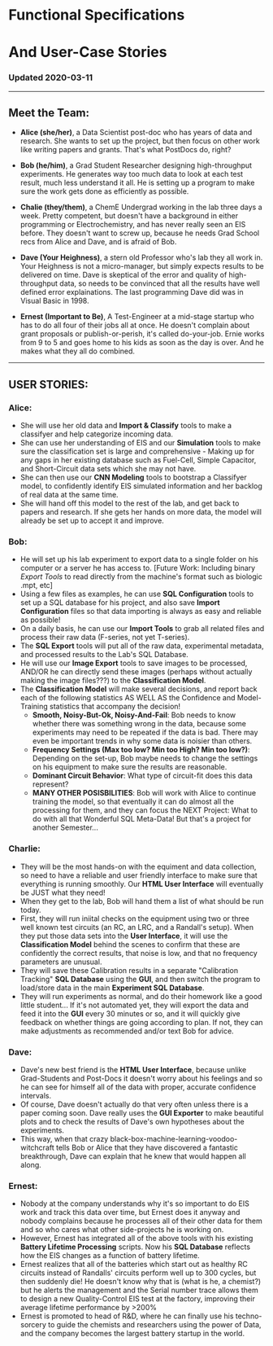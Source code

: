 # Functional Specifications
# And User-Case Stories
### __Updated 2020-03-11__
--------------------------------------------------------

## Meet the Team:
* __Alice (she/her)__, a Data Scientist post-doc who has years of data and research. She wants to set up the project, but then focus on other work like writing papers and grants. That's what PostDocs do, right?

* __Bob (he/him)__, a Grad Student Researcher designing high-throughput experiments. He generates way too much data to look at each test result, much less understand it all. He is setting up a program to make sure the work gets done as efficiently as possible. 

* __Chalie (they/them)__, a ChemE Undergrad working in the lab three days a week. Pretty competent, but doesn't have a background in either programming or Electrochemistry, and has never really seen an EIS before. They doesn't want to screw up, because he needs Grad School recs from Alice and Dave, and is afraid of Bob.

* __Dave (Your Heighness)__, a stern old Professor who's lab they all work in. Your Heighness is not a micro-manager, but simply expects results to be delivered on time. Dave is skeptical of the error and quality of high-throughput data, so needs to be convinced that all the results have well defined error explainations. The last programming Dave did was in Visual Basic in 1998.

* __Ernest (Important to Be)__, A Test-Engineer at a mid-stage startup who has to do all four of their jobs all at once. He doesn't complain about grant proposals or publish-or-perish, it's called do-your-job. Ernie works from 9 to 5 and goes home to his kids as soon as the day is over. And he makes what they all do combined. 

---------------------------------------------------------

## USER STORIES:

### Alice:
 * She will use her old data and __Import & Classify__ tools to make a classifyer and help categorize incoming data.
 * She can use her understanding of EIS and our __Simulation__ tools to make sure the classification set is large and comprehensive - Making up for any gaps in her existing database such as Fuel-Cell, Simple Capacitor, and Short-Circuit data sets which she may not have.
 * She can then use our __CNN Modeling__ tools to bootstrap a Classifyer model, to confidently identify EIS simulated information and her backlog of real data at the same time.
 * She will hand off this model to the rest of the lab, and get back to papers and research. If she gets her hands on more data, the model will already be set up to accept it and improve.

### Bob: 
 * He will set up his lab experiment to export data to a single folder on his computer or a server he has access to. [Future Work: Including binary _Export Tools_ to read directly from the machine's format such as biologic .mpt, etc]
 * Using a few files as examples, he can use __SQL Configuration__ tools to set up a SQL database for his project, and also save __Import Configuration__ files so that data importing is always as easy and reliable as possible!
 * On a daily basis, he can use our __Import Tools__ to grab all related files and process their raw data (F-series, not yet T-series).
 * The __SQL Export__ tools will put all of the raw data, experimental metadata, and processed results to the Lab's SQL Database. 
 * He will use our __Image Export__ tools to save images to be processed, AND/OR he can directly send these images (perhaps without actually making the image files???) to the __Classification Model__.
 * The __Classification Model__ will make several decisions, and report back each of the following statistics AS WELL AS the Confidence and Model-Training statistics that accompany the decision!
	* __Smooth, Noisy-But-Ok, Noisy-And-Fail__: Bob needs to know whether there was something wrong in the data, because some experiments may need to be repeated if the data is bad. There may even be important trends in why some data is noisier than others.
	* __Frequency Settings (Max too low? Min too High? Min too low?)__: Depending on the set-up, Bob maybe needs to change the settings on his equipment to make sure the results are reasonable. 
	* __Dominant Circuit Behavior__: What type of circuit-fit does this data represent? 
	* __MANY OTHER POSISBILITIES__: Bob will work with Alice to continue training the model, so that eventually it can do almost all the processing for them, and they can focus the NEXT Project: What to do with all that Wonderful SQL Meta-Data! But that's a project for another Semester...

### Charlie: 
 * They will be the most hands-on with the equiment and data collection, so need to have a reliable and user friendly interface to make sure that everything is running smoothly. Our __HTML User Interface__ will eventually be JUST what they need!
 * When they get to the lab, Bob will hand them a list of what should be run today. 
 * First, they will run iniital checks on the equipment using two or three well known test circuits (an RC, an LRC, and a Randall's setup). When they put those data sets into the __User Interface__, it will use the __Classification Model__ behind the scenes to confirm that these are confidently the correct results, that noise is low, and that no frequency parameters are unusual. 
 * They will save these Calibration results in a separate "Calibration Tracking" __SQL Database__ using the __GUI__, and then switch the program to load/store data in the main __Experiment SQL Database__. 
 * They will run experiments as normal, and do their homework like a good little student... If it's not automated yet, they will export the data and feed it into the __GUI__ every 30 minutes or so, and it will quickly give feedback on whether things are going according to plan. If not, they can make adjustments as recommended and/or text Bob for advice. 

### Dave: 
 * Dave's new best friend is the __HTML User Interface__, because unlike Grad-Students and Post-Docs it doesn't worry about his feelings and so he can see for himself all of the data with proper, accurate confidence intervals. 
 * Of course, Dave doesn't actually do that very often unless there is a paper coming soon. Dave really uses the __GUI Exporter__ to make beautiful plots and to check the results of Dave's own hypotheses about the experiments. 
 * This way, when that crazy black-box-machine-learning-voodoo-witchcraft tells Bob or Alice that they have discovered a fantastic breakthrough, Dave can explain that he knew that would happen all along.

### Ernest: 
 * Nobody at the company understands why it's so important to do EIS work and track this data over time, but Ernest does it anyway and nobody complains because he processes all of their other data for them and so who cares what other side-projects he is working on.
 * However, Ernest has integrated all of the above tools with his existing __Battery Lifetime Processing__ scripts. Now his __SQL Database__ reflects how the EIS changes as a function of battery lifetime. 
 * Ernest realizes that all of the batteries which start out as healthy RC circuits instead of Randalls' circuits perform well up to 300 cycles, but then suddenly die! He doesn't know why that is (what is he, a chemist?) but he alerts the management and the Serial number trace allows them to design a new Quality-Control EIS test at the factory, improving their average lifetime performance by >200%
 * Ernest is promoted to head of R&D, where he can finally use his techno-sorcery to guide the chemists and researchers using the power of Data, and the company becomes the largest battery startup in the world. 
